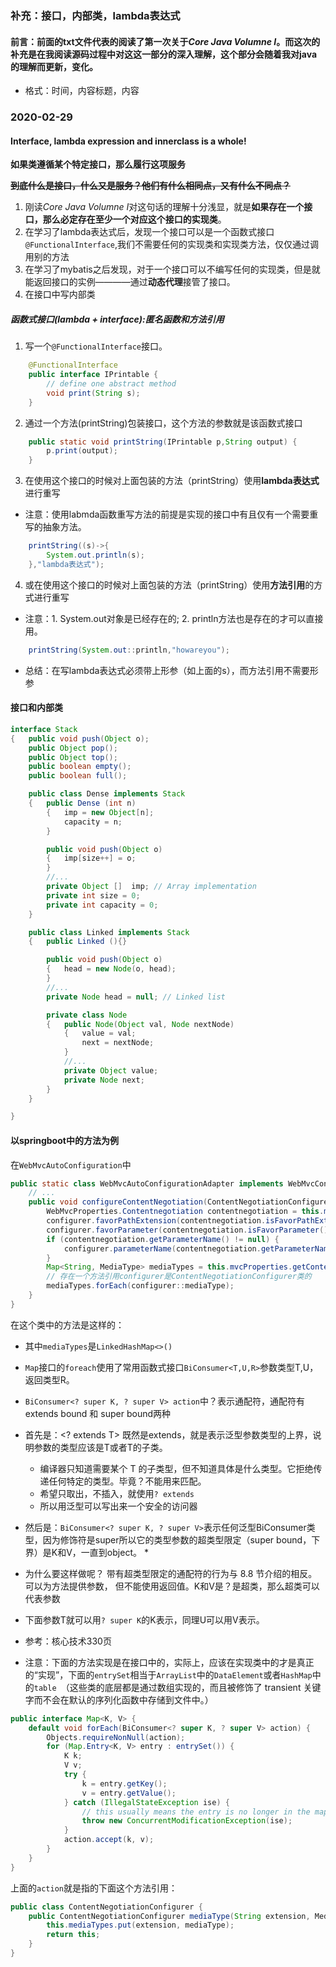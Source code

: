 ### 补充：接口，内部类，lambda表达式
#### 前言：前面的txt文件代表的阅读了第一次关于*Core Java Volumne I*。而这次的补充是在我阅读源码过程中对这这一部分的深入理解，这个部分会随着我对java的理解而更新，变化。
* 格式：时间，内容标题，内容

### 2020-02-29
#### Interface, lambda expression and innerclass is a whole!
**如果类遵循某个特定接口，那么履行这项服务**

~~**到底什么是接口，什么又是服务？他们有什么相同点，又有什么不同点？**~~
1. 刚读*Core Java Volumne I*对这句话的理解十分浅显，就是**如果存在一个接口，那么必定存在至少一个对应这个接口的实现类**。
2. 在学习了lambda表达式后，发现一个接口可以是一个函数式接口``@FunctionalInterface``,我们不需要任何的实现类和实现类方法，仅仅通过调用别的方法
3. 在学习了mybatis之后发现，对于一个接口可以不编写任何的实现类，但是就能返回接口的实例————通过**动态代理**接管了接口。
4. 在接口中写内部类

##### 函数式接口(lambda + interface):匿名函数和方法引用
1. 写一个``@FunctionalInterface``接口。
```java
    @FunctionalInterface
    public interface IPrintable {
        // define one abstract method
        void print(String s);
    }
```

2. 通过一个方法(printString)包装接口，这个方法的参数就是该函数式接口
```java 
    public static void printString(IPrintable p,String output) {
        p.print(output);
    }
```
3. 在使用这个接口的时候对上面包装的方法（printString）使用**lambda表达式**进行重写
* 注意：使用labmda函数重写方法的前提是实现的接口中有且仅有一个需要重写的抽象方法。
```java 
    printString((s)->{
        System.out.println(s);
    },"lambda表达式");
```

4. 或在使用这个接口的时候对上面包装的方法（printString）使用**方法引用**的方式进行重写
* 注意：1. System.out对象是已经存在的; 2. println方法也是存在的才可以直接用。
```java 
    printString(System.out::println,"howareyou");
```

* 总结：在写lambda表达式必须带上形参（如上面的s），而方法引用不需要形参
#### 接口和内部类
```java
interface Stack 
{	public void push(Object o);
	public Object pop();
	public Object top();
	public boolean empty();
	public boolean full();

	public class Dense implements Stack
	{	public Dense (int n)
		{	imp = new Object[n];
			capacity = n;
		}

		public void push(Object o)
		{	imp[size++] = o;
		}
		//...
		private Object []  imp; // Array implementation
		private int size = 0;
		private int capacity = 0;
	}

	public class Linked implements Stack
	{	public Linked (){}

		public void push(Object o)
		{	head = new Node(o, head);
		}
		//...
		private Node head = null; // Linked list

		private class Node
		{	public Node(Object val, Node nextNode)
			{	value = val;
				next = nextNode;
			}
			//...
			private Object value;
			private Node next;
		}
	}

}
```

#### 以springboot中的方法为例
在``WebMvcAutoConfiguration``中
```java
public static class WebMvcAutoConfigurationAdapter implements WebMvcConfigurer {
    // ...
    public void configureContentNegotiation(ContentNegotiationConfigurer configurer) {
        WebMvcProperties.Contentnegotiation contentnegotiation = this.mvcProperties.getContentnegotiation();
        configurer.favorPathExtension(contentnegotiation.isFavorPathExtension());
        configurer.favorParameter(contentnegotiation.isFavorParameter());
        if (contentnegotiation.getParameterName() != null) {
            configurer.parameterName(contentnegotiation.getParameterName());
        }
        Map<String, MediaType> mediaTypes = this.mvcProperties.getContentnegotiation().getMediaTypes();
        // 存在一个方法引用configurer是ContentNegotiationConfigurer类的
        mediaTypes.forEach(configurer::mediaType);
    }
}
```
在这个类中的方法是这样的：
* 其中``mediaTypes``是``LinkedHashMap<>()``

* ``Map``接口的``foreach``使用了常用函数式接口``BiConsumer<T,U,R>``参数类型T,U，返回类型R。

* ``BiConsumer<? super K, ? super V> action``中？表示通配符，通配符有extends bound 和 super bound两种

* 首先是：<? extends T> 既然是extends，就是表示泛型参数类型的上界，说明参数的类型应该是T或者T的子类。
   * 编译器只知道需要某个 T 的子类型，但不知道具体是什么类型。它拒绝传递任何特定的类型。毕竟？不能用来匹配。
   * 希望只取出，不插入，就使用``? extends``
   * 所以用泛型可以写出来一个安全的访问器

* 然后是：``BiConsumer<? super K, ? super V>``表示任何泛型BiConsumer类型，因为修饰符是super所以它的类型参数的超类型限定（super bound，下界）是K和V，一直到object。
   * 
* 为什么要这样做呢？ 带有超类型限定的通配符的行为与 8.8 节介绍的相反。可以为方法提供参数， 但不能使用返回值。K和V是？是超类，那么超类可以代表参数

* 下面参数T就可以用``? super K``的K表示，同理U可以用V表示。

* 参考：核心技术330页

* 注意：下面的方法实现是在接口中的，实际上，应该在实现类中的才是真正的“实现”，下面的``entrySet``相当于``ArrayList``中的``DataElement``或者``HashMap``中的``table
``（这些类的底层都是通过数组实现的，而且被修饰了 transient   关键字而不会在默认的序列化函数中存储到文件中。）
```java
public interface Map<K, V> {
    default void forEach(BiConsumer<? super K, ? super V> action) {
        Objects.requireNonNull(action);
        for (Map.Entry<K, V> entry : entrySet()) {
            K k;
            V v;
            try {
                k = entry.getKey();
                v = entry.getValue();
            } catch (IllegalStateException ise) {
                // this usually means the entry is no longer in the map.
                throw new ConcurrentModificationException(ise);
            }
            action.accept(k, v);
        }
    }
}
```
上面的``action``就是指的下面这个方法引用：
```java
public class ContentNegotiationConfigurer {
	public ContentNegotiationConfigurer mediaType(String extension, MediaType mediaType) {
		this.mediaTypes.put(extension, mediaType);
		return this;
	}
}
```